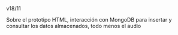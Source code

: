 v18/11

Sobre el prototipo HTML, interacción con MongoDB para insertar y consultar los datos almacenados, todo menos el audio

